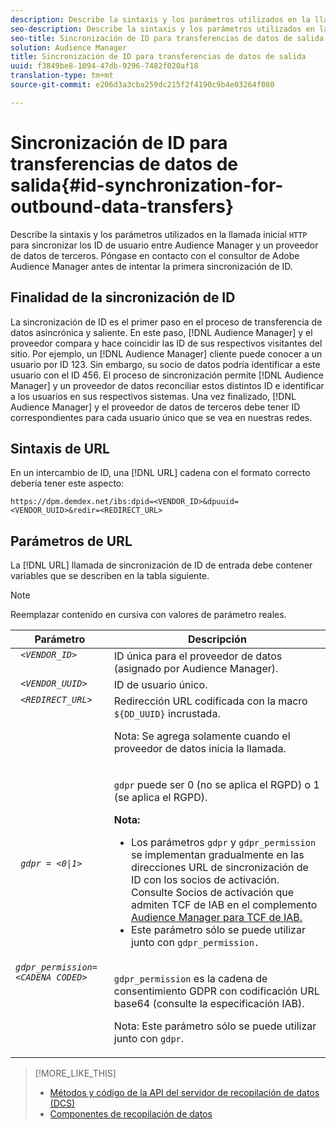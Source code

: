 ```yaml
---
description: Describe la sintaxis y los parámetros utilizados en la llamada HTTP inicial para sincronizar los ID de usuario entre Audience Manager y un proveedor de datos de terceros. Póngase en contacto con el consultor de Adobe Audience Manager antes de intentar la primera sincronización de ID.
seo-description: Describe la sintaxis y los parámetros utilizados en la llamada HTTP inicial para sincronizar los ID de usuario entre Audience Manager y un proveedor de datos de terceros. Póngase en contacto con el consultor de Adobe Audience Manager antes de intentar la primera sincronización de ID.
seo-title: Sincronización de ID para transferencias de datos de salida
solution: Audience Manager
title: Sincronización de ID para transferencias de datos de salida
uuid: f3849be8-1094-47db-9296-7482f020af18
translation-type: tm+mt
source-git-commit: e206d3a3cba259dc215f2f4190c9b4e03264f080

---
```



# Sincronización de ID para transferencias de datos de salida{#id-synchronization-for-outbound-data-transfers}

Describe la sintaxis y los parámetros utilizados en la llamada inicial `HTTP` para sincronizar los ID de usuario entre Audience Manager y un proveedor de datos de terceros. Póngase en contacto con el consultor de Adobe Audience Manager antes de intentar la primera sincronización de ID.

<!-- c_id_sync_out.xml -->

## Finalidad de la sincronización de ID

La sincronización de ID es el primer paso en el proceso de transferencia de datos asincrónica y saliente. En este paso, [!DNL Audience Manager] y el proveedor compara y hace coincidir las ID de sus respectivos visitantes del sitio. Por ejemplo, un [!DNL Audience Manager] cliente puede conocer a un usuario por ID 123. Sin embargo, su socio de datos podría identificar a este usuario con el ID 456. El proceso de sincronización permite [!DNL Audience Manager] y un proveedor de datos reconciliar estos distintos ID e identificar a los usuarios en sus respectivos sistemas. Una vez finalizado, [!DNL Audience Manager] y el proveedor de datos de terceros debe tener ID correspondientes para cada usuario único que se vea en nuestras redes.

## Sintaxis de URL

En un intercambio de ID, una [!DNL URL] cadena con el formato correcto debería tener este aspecto:

```
https://dpm.demdex.net/ibs:dpid=<VENDOR_ID>&dpuuid=<VENDOR_UUID>&redir=<REDIRECT_URL>
```

## Parámetros de URL

La [!DNL URL] llamada de sincronización de ID de entrada debe contener variables que se describen en la tabla siguiente.

>[!NOTE]
>
>Reemplazar contenido en cursiva con valores de parámetro reales.

<table id="table_EB9F4246E2A34ABB8ED06EA458EB186F"> 
 <thead> 
  <tr> 
   <th colname="col1" class="entry"> Parámetro </th> 
   <th colname="col2" class="entry"> Descripción </th> 
  </tr> 
 </thead>
 <tbody> 
  <tr valign="top"> 
   <td colname="col1"> <code> <i>&lt;VENDOR_ID&gt;</i></code> </td> 
   <td colname="col2">ID única para el proveedor de datos (asignado por <span class="keyword"> Audience Manager</span>). </td> 
  </tr> 
  <tr valign="top"> 
   <td colname="col1"> <code> <i>&lt;VENDOR_UUID&gt;</i></code> </td> 
   <td colname="col2"> ID de usuario único. </td> 
  </tr> 
  <tr valign="top"> 
   <td colname="col1"> <code> <i>&lt;REDIRECT_URL&gt;</i></code> </td> 
   <td colname="col2">Redirección URL codificada con la macro <code> ${DD_UUID}</code> incrustada. <p><b></b> Nota: Se agrega solamente cuando el proveedor de datos inicia la llamada. </p> </td> 
  </tr> 
    </tr> 
  <tr> 
   <td colname="col1"> <code> <i>gdpr = &lt;0|1&gt;</i></code> </td> 
   <td colname="col2"> <p><code>gdpr</code> puede ser 0 (no se aplica el RGPD) o 1 (se aplica el RGPD).</p><p><b>Nota:</b> <ul><li>Los parámetros <code>gdpr</code> y <code>gdpr_permission</code> se implementan gradualmente en las direcciones URL de sincronización de ID con los socios de activación. Consulte Socios de activación que admiten TCF de IAB en el complemento <a href="../../overview/aam-gdpr/aam-iab-plugin.md#aam-activation-partners">Audience Manager para TCF de IAB.</a></li><li>Este parámetro sólo se puede utilizar junto con <code>gdpr_permission.</code></li></ul></p></td>
  </tr> 
    </tr> 
  <tr valign="top"> 
   <td colname="col1"> <code><i>gdpr_permission=&lt;CADENA CODED&gt;</i></code> </td> 
   <td colname="col2"><p><code>gdpr_permission</code> es la cadena de consentimiento GDPR con codificación URL base64 (consulte la especificación <a href="https://github.com/InteractiveAdvertisingBureau/GDPR-Transparency-and-Consent-Framework/blob/master/URL-based%20Consent%20Passing_%20Framework%20Guidance.md#specifications" format="http" scope="external"></a>IAB).</p><p><b></b> Nota: Este parámetro sólo se puede utilizar junto con <code>gdpr</code>.</p> </td> 
  </tr> 
 </tbody> 
</table>

>[!MORE_LIKE_THIS]
>
>* [Métodos y código de la API del servidor de recopilación de datos (DCS)](../../api/dcs-intro/dcs-event-calls/dcs-event-calls.md)
>* [Componentes de recopilación de datos](../../reference/system-components/components-data-collection.md)

